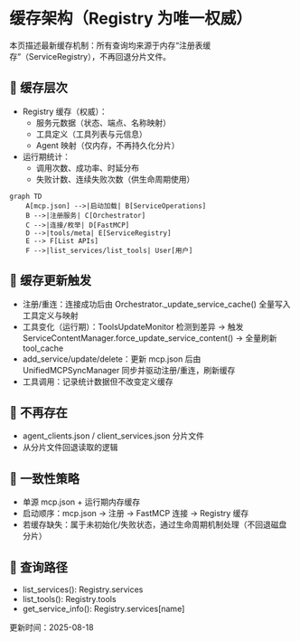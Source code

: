# 缓存架构（Registry 为唯一权威）

本页描述最新缓存机制：所有查询均来源于内存“注册表缓存”（ServiceRegistry），不再回退分片文件。

## 🧱 缓存层次
- Registry 缓存（权威）：
  - 服务元数据（状态、端点、名称映射）
  - 工具定义（工具列表与元信息）
  - Agent 映射（仅内存，不再持久化分片）
- 运行期统计：
  - 调用次数、成功率、时延分布
  - 失败计数、连续失败次数（供生命周期使用）

```mermaid
graph TD
    A[mcp.json] -->|启动加载| B[ServiceOperations]
    B -->|注册服务| C[Orchestrator]
    C -->|连接/枚举| D[FastMCP]
    D -->|tools/meta| E[ServiceRegistry]
    E --> F[List APIs]
    F -->|list_services/list_tools| User[用户]
```

## 🔁 缓存更新触发
- 注册/重连：连接成功后由 Orchestrator._update_service_cache() 全量写入工具定义与映射
- 工具变化（运行期）：ToolsUpdateMonitor 检测到差异 → 触发 ServiceContentManager.force_update_service_content() → 全量刷新 tool_cache
- add_service/update/delete：更新 mcp.json 后由 UnifiedMCPSyncManager 同步并驱动注册/重连，刷新缓存
- 工具调用：记录统计数据但不改变定义缓存

## 🚫 不再存在
- agent_clients.json / client_services.json 分片文件
- 从分片文件回退读取的逻辑

## 🧪 一致性策略
- 单源 mcp.json + 运行期内存缓存
- 启动顺序：mcp.json → 注册 → FastMCP 连接 → Registry 缓存
- 若缓存缺失：属于未初始化/失败状态，通过生命周期机制处理（不回退磁盘分片）

## 🧭 查询路径
- list_services(): Registry.services
- list_tools(): Registry.tools
- get_service_info(): Registry.services[name]

更新时间：2025-08-18

